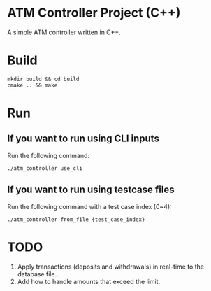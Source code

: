 # ATM Controller Project (C++)
A simple ATM controller written in C++.

# Build
```
mkdir build && cd build
cmake .. && make
```

# Run
## If you want to run using CLI inputs
Run the following command:
```
./atm_controller use_cli
```
## If you want to run using testcase files
Run the following command with a test case index (0~4):
```
./atm_controller from_file {test_case_index}
```

# TODO
1. Apply transactions (deposits and withdrawals) in real-time to the database file..
2. Add how to handle amounts that exceed the limit.